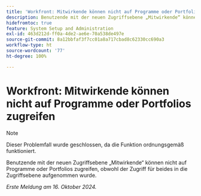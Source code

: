 ```yaml
---
title: 'Workfront: Mitwirkende können nicht auf Programme oder Portfolios zugreifen'
description: Benutzende mit der neuen Zugriffsebene „Mitwirkende“ können nicht auf Programme oder Portfolios zugreifen, obwohl der Zugriff für beides in die Zugriffsebene aufgenommen wurde.
hidefromtoc: true
feature: System Setup and Administration
exl-id: 463d212d-ff0a-4de2-ae6e-70a538de497e
source-git-commit: 8a12bbfaf3f7cc01a8a717cbad8c62330cc690a3
workflow-type: ht
source-wordcount: '77'
ht-degree: 100%

---
```


# Workfront: Mitwirkende können nicht auf Programme oder Portfolios zugreifen

>[!NOTE]
>
>Dieser Problemfall wurde geschlossen, da die Funktion ordnungsgemäß funktioniert.

Benutzende mit der neuen Zugriffsebene „Mitwirkende“ können nicht auf Programme oder Portfolios zugreifen, obwohl der Zugriff für beides in die Zugriffsebene aufgenommen wurde.

_Erste Meldung am 16. Oktober 2024._
